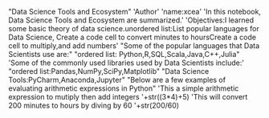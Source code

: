 "Data Science Tools and Ecosystem"
'Author'
'name:xcea'
'In this notebook, Data Science Tools and Ecosystem are summarized.'
'Objectives:I learned some basic theory of data science.unordered list:List popular languages for Data Science, Create a code cell to convert minutes to hoursCreate a code cell to multiply,and add numbers'
"Some of the popular languages that Data Scientists use are:"
"ordered list: Python,R,SQL,Scala,Java,C++,Julia"
'Some of the commonly used libraries used by Data Scientists include:'
"ordered list:Pandas,NumPy,SciPy,Matplotlib"
"Data Science Tools:PyCharm,Anaconda,Jupyter"
"Below are a few examples of evaluating arithmetic expressions in Python"
'This a simple arithmetic expression to mutiply then add integers  '+str((3*4)+5)
'This will convert 200 minutes to hours by diving by 60  '+str(200/60)
